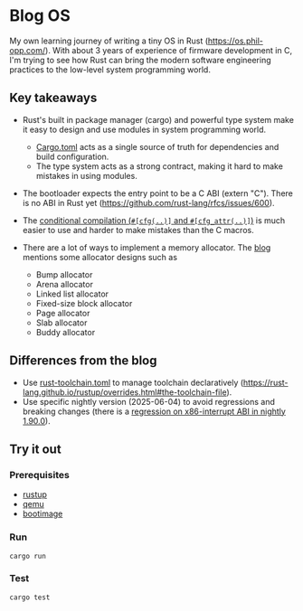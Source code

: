 # Blog OS

My own learning journey of writing a tiny OS in Rust (https://os.phil-opp.com/).
With about 3 years of experience of firmware development in C, I'm trying to see how Rust can bring the modern software engineering practices to the low-level system programming world.

## Key takeaways

- Rust's built in package manager (cargo) and powerful type system make it easy to design and use modules in system programming world.
  - [Cargo.toml](Cargo.toml) acts as a single source of truth for dependencies and build configuration.
  - The type system acts as a strong contract, making it hard to make mistakes in using modules.

- The bootloader expects the entry point to be a C ABI (extern "C"). There is no ABI in Rust yet (https://github.com/rust-lang/rfcs/issues/600).

- The [conditional compilation (`#[cfg(..)]` and `#[cfg_attr(..)]`)](https://doc.rust-lang.org/reference/conditional-compilation.html) is much easier to use and harder to make mistakes than the C macros.

- There are a lot of ways to implement a memory allocator. The [blog](https://os.phil-opp.com/allocator-designs/) mentions some allocator designs such as
  - Bump allocator
  - Arena allocator
  - Linked list allocator
  - Fixed-size block allocator
  - Page allocator
  - Slab allocator
  - Buddy allocator


## Differences from the blog

- Use [rust-toolchain.toml](rust-toolchain.toml) to manage toolchain declaratively (https://rust-lang.github.io/rustup/overrides.html#the-toolchain-file).
- Use specific nightly version (2025-06-04) to avoid regressions and breaking changes (there is a [regression on x86-interrupt ABI in nightly 1.90.0](https://github.com/rust-lang/rust/issues/143072)).

## Try it out

### Prerequisites

- [rustup](https://rustup.rs/)
- [qemu](https://www.qemu.org/)
- [bootimage](https://github.com/rust-osdev/bootimage)

### Run

```
cargo run
```

### Test

```
cargo test
```